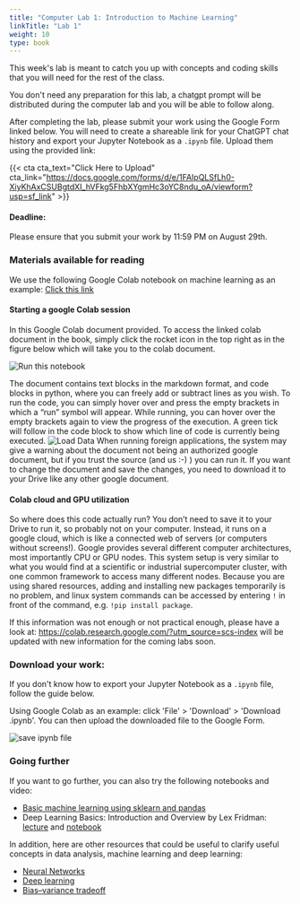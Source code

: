 ```yaml
---
title: "Computer Lab 1: Introduction to Machine Learning"
linkTitle: "Lab 1"
weight: 10
type: book
---
```


This week's lab is meant to catch you up with concepts and coding skills that you will need for the rest of the class.

You don't need any preparation for this lab, a chatgpt prompt will be distributed during the computer lab and you will be able to follow along.

After completing the lab, please submit your work using the Google Form linked below. You will need to create a shareable link for your ChatGPT chat history and export your Jupyter Notebook as a `.ipynb` file. Upload them using the provided link:

{{< cta cta_text="Click Here to Upload" cta_link="https://docs.google.com/forms/d/e/1FAIpQLSfLh0-XiyKhAxCSUBgtdXI_hVFkg5FhbXYgmHc3oYC8ndu_oA/viewform?usp=sf_link" >}}

#### Deadline: 
Please ensure that you submit your work by 11:59 PM on August 29th.

### Materials available for reading

We use the following Google Colab notebook on machine learning as an example: [Click this link](https://dmol.pub/ml/introduction.html)

#### Starting a google Colab session

In this Google Colab document provided. To access the linked colab document in the book, simply click the rocket icon in the top right as in the figure below which will take you to the colab document.

![Run this notebook](../run-this-notebook.png)

The document contains text blocks in the markdown format, and code blocks in python,
where you can freely add or subtract lines as you wish. To run the code, you can simply
hover over and press the empty brackets in which a “run” symbol will appear. While running,
you can hover over the empty brackets again to view the progress of the execution. A green
tick will follow in the code block to show which line of code is currently being executed.
![Load Data](../load-data.png)
When running foreign applications, the system may give a warning about the document not
being an authorized google document, but if you trust the source (and us :-) ) you can run it.
If you want to change the document and save the changes, you need to download it to your
Drive like any other google document.

#### Colab cloud and GPU utilization
So where does this code actually run? You don’t need to save it to your Drive to run it, so
probably not on your computer. Instead, it runs on a google cloud, which is like a connected
web of servers (or computers without screens!). Google provides several different computer
architectures, most importantly CPU or GPU nodes. This system setup is very similar to
what you would find at a scientific or industrial supercomputer cluster, with one common
framework to access many different nodes. Because you are using shared resources,
adding and installing new packages temporarily is no problem, and linux system commands
can be accessed by entering `!` in front of the command, e.g. `!pip install package`.

If this information was not enough or not practical enough, please have a look at:
https://colab.research.google.com/?utm_source=scs-index
will be updated with new information for the coming labs soon.

### Download your work:

If you don't know how to export your Jupyter Notebook as a `.ipynb` file, follow the guide below.

Using Google Colab as an example: click 'File' > 'Download' > 'Download .ipynb'. You can then upload the downloaded file to the Google Form.

![save ipynb file](../save-ipynb-file.png)

### Going further
If you want to go further, you can also try the following notebooks and video:
 - [Basic machine learning using sklearn and pandas](https://colab.research.google.com/drive/1ySRFbWp70zKibCauvBV9hbbgMGhBbCLx?usp=sharing)
 - Deep Learning Basics: Introduction and Overview by Lex Fridman: [lecture](https://www.youtube.com/watch?v=O5xeyoRL95U) and [notebook](https://colab.research.google.com/github/lexfridman/mit-deep-learning/blob/master/tutorial_deep_learning_basics/deep_learning_basics.ipynb)

In addition, here are other resources that could be useful to clarify useful concepts in data analysis, machine learning and deep learning:
- [Neural Networks](https://www.3blue1brown.com/topics/neural-networks)
- [Deep learning](https://www.nature.com/articles/nature14539)
- [Bias–variance tradeoff](https://en.wikipedia.org/wiki/Bias%E2%80%93variance_tradeoff)